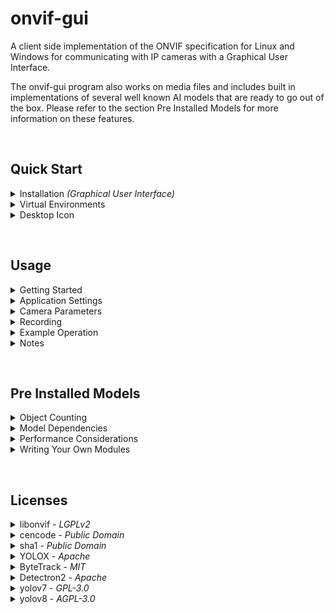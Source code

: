 
onvif-gui
===

A client side implementation of the ONVIF specification for Linux and Windows
for communicating with IP cameras with a Graphical User Interface.

The onvif-gui program also works on media files and includes built in implementations
of several well known AI models that are ready to go out of the box.  Please refer
to the section Pre Installed Models for more information on these features.

&nbsp;

## Quick Start

<details>
<summary>Installation <i>(Graphical User Interface)</i></summary>
&nbsp;

Please select the instructions for your operating system

---

<details>
<summary>Linux</summary>

* ## Step 1. Install Dependecies

  ```
  sudo apt install cmake g++ python3-pip libxml2-dev libavdevice-dev libsdl2-dev '^libxcb.*-dev' libxkbcommon-x11-dev
  ```

* ## Step 2. Set up virtual environment

  ```
  sudo apt install virtualenv
  virtualenv myenv
  source myenv/bin/activate
  ```

* ## Step 3. Install onvif-gui

  ```
  pip install onvif-gui
  ```

* ## Step 4. Launch program

  ```
  onvif-gui
  ```
</details>

---


<details>
<summary>Windows</summary>

* ## Step 1. Create virtual environment

  ```
  python -m venv myenv
  myenv\Scripts\activate
  ```

* ## Step 2. Install onvif-gui
  
  ```
  pip install onvif-gui
  ```

* ## Step 3. Launch program

  ```
  onvif-gui
  ```
</details>

---
&nbsp;
</details>

<details>
<summary>Virtual Environments</summary>
&nbsp;

---

<details>
<summary>Linux</summary>

&nbsp;

Use of a virtual environment is required on Linux. Examples here use 
[virtualenv](https://virtualenv.pypa.io/en/latest/) for managing
python virtual environments.

To use virtualenv, the tool should be installed using apt.
```
sudo apt install virtualenv
```

To create a virtual environment, use the following command. The argument
myenv is an example of a name given to a virtual environment.

```
virtualenv myenv
```

This will create a <b>myenv</b> folder that contains the environment. Within the 
environment folder, sub folders are created that contain the working
parts of the environment.  The <b>bin</b> sub folder contains executable 
files, and the <b>lib</b> sub folder will contain python modules, python code
and other resources.

To activate the virtual environment,

```
source myenv/bin/activate
```

Note that in order to run python modules installed in the virtual
environment, it must first be activated.

To exit the virtual environment,

```
deactivate
```

</details>

---

<details>
<summary>Windows</summary>

&nbsp;

Use of a virtual environment is strongly recommended on Windows. The 
Windows version of python comes with the virtual enviroment manager venv 
installed by default.

To create a virtual environment, use the following command. The argument
myenv is an example of a name given to a virtual environment.

```
python -m venv myenv
```

This will create a <b>myenv</b> folder that contains the environment. Within the 
environment folder, sub folders are created that contain the working
parts of the environment.  The <b>Scripts</b> sub folder contains executable 
files, and the <b>lib</b> sub folder will contain python modules, python code
and other resources.

To activate the virtual environment,

```
myenv/Scripts/activate
```

Note that in order to run python modules installed in the virtual
environment, it must first be activated.

To exit the virtual environment,

```
deactivate
```

</details>

---

&nbsp;

</details>

<details>
<summary>Desktop Icon</summary>
&nbsp;

A desktop icon can be linked to the executable to enhance usability. This
can enable non-technical users to access the program more easily.

Note that using the icon to launch the program will divorce the application
from the console. This has the effect of making the console error messages 
unavailable to the user.  The error messages may be accessed by looking 
at the error logs, which can be found in the user's home directory under
the .cache folder. On Windows, this is %HOMEPATH%\\.cache\onvif-gui\errors.txt 
and on Linux $HOME/.cache/onvif-gui/errors.txt

---

<details>
<summary>Linux</summary>

In order to add an icon to the desktop, administrator privileges are required.
The location of the virtual environment folder must also be known and is
required when invoking the command to create the desktop icon. Please refer
to the section on virtual environments for more detail. To add the icon,
use the following command, substituting the local host virtual environment
configuration as appropriate.

```
sudo myenv/bin/onvif-gui --icon
```

Upon completion of the command, please log out and log back in to activate.
The icon may be found in the Applications Folder of the system. For example,
on Ubuntu, the box grid in the lower left corner launches the Application Folder
and the icon can be found there. Once launched, the application icon can be pinned 
to the start bar for easier access by right clicking the icon.

</details>

---

<details>
<summary>Windows</summary>

---

To install a desktop icon on windows, please make sure the virtual environment
is activated and then add the winshell python module.

```
pip install winshell
```

Now run the following command.

```
onvif-gui --icon
```

</details>

---

&nbsp;

</details>

&nbsp;

## Usage

<details>
<summary>Getting Started</summary>
&nbsp;

---

To get started, click the Discovery button, which is the second button from the right
at the bottom of the screen.  A login screen will appear for each camera as it is found.
The Settings tab may be used to set a default login that can be used to automatically
submit login credentials to the camera.

Upon completion of discovery, the camera list will be populated. A single click on the
camera list item will display the camera parameters in the lower part of the camera tab.
Double clicking will display the camera video output. 

Camera parameters are available on the tabs on the lower right side of the application. 
Once a parameter has been changed, the Apply button will be enabled, which can be used 
to commit the change to the camera.  It may be necessary to re-start the video output 
stream in order to see the changes.  The Apply button is found in the lower right hand
corner below the tabs.

---

&nbsp;

</details>

<details>
<summary>Application Settings</summary>
&nbsp;

---

- Auto Discovery - When checked, the application will automatcally start discovery upon launch, 
  otherwise use the Discover button.
- Common Username - Default username used during discover.
- Common Password - Default password used during discover.
- Hardware Decoder - If available, can be set to use GPU video decoding.
- Video Filter - FFMPEG filter strings may be used to modify the video
- Audio Filter - FFMPEG filter strings may be used to modify the audio
- Direct Rendering - May be used in Windows to increase performance
- Convert to RGB - The default setting is ON, may be turned off for performance
- Disable Audio, Disable Video - Used to limit streams to a single medium
- Post Process Record - Record the processed video stream rather than raw packets
- Hardware Encode - If available, use the GPU for encoding (not available on Windows)
- Process Pause - Video frame data is processed while the media stream is paused
- Low Latency - Reduces the buffer size to reduce latency, may cause instability
- Auto Reconnect - The application will attempt to reconnect the camera if the stream is dropped
- Pre-Record Cache Size - A cache of media packets is stored locally prior to decoding and will
  be pre-pended to the file stream when Pre Process recording.  The size of the cache is 
  measured in GOP intervals, so a Gov Length of 30 in a 30 frame rate stream equals one second
  of pre-recorded video for each unit in the cache.
- Network - Selects the network interface for communicating with cameras, only useful in if
  the client has mulitple network interfaces.

---
&nbsp;
</details>

<details>
<summary>Camera Parameters</summary>
&nbsp;

---

Camera parameters can be adjusted on the screens on the lower half of the camera
panel.  Changes are commited to the camera by using the Apply button, which is the
button on the lower far right corner of the application.  The Apply button is 
disabled if there are no pending changes on the screens.  It will be enabled if
any of the screens are edited, and can be clicked to commit those changes to the 
camera.

* ### Video:

  - Resolution  
  - Frame Rate  
  - Gov Length  
  - Bitrate  

* ### Image:

  - Brightness
  - Saturation
  - Contrast
  - Sharpness

* ### Network:

    If the DHCP is enabled, all fields are set by the server, if DHCP is disabled, other 
    network settings may be completed manually.  Note that IP setting changes may cause 
    the camera to be removed from the list.  Use the Discover button to find the camera.
    Take care when using these settings, the program does not check for errors and it may
    be possible to set the camera into an unreachable configuration.

    - IP Address
    - Subnet Mask
    - Gateway
    - Primary DNS

* ### PTZ:

    Settings pertain to preset selections or current camera position.  The arrow keys, 
    Zoom In and Zoom out control the position and zoom. The numbered buttons on the left 
    correspond to preset positions.  The blank text box may be used to address presets 
    numbered higher than 5. To set a preset, position the camera, then check Set Preset, 
    then click the numbered preset button.

* ### Admin:

    - Camera Name  - Changes the application display name of the camera.
    - Set admin Password - Can be used to change the password for the camera.
    - Sync Time - Reset the camera's current time without regard to time zone.
    - Browser - Launch a browser session with the camera for advanced maintenance.
    - Enable Reboot - Enable the reboot button for use.  Camera will be removed from 
      list upon reboot.
    - Enable Reset - Enable the reset button for use.  Use with caution, all camera 
      settings will be reset.

---
&nbsp;
</details>

<details>
<summary>Recording</summary>
&nbsp;

---

onvif-gui has the ability to record the stream input. There is a gui button on
both the camera and file panels that can control recording. The button will 
turn red while recording is active. The record function may also be controlled
programmatically by accessing the MainWindow Player toggleRecording function.
Recording is set to maintain the format of the original stream.

* ### Pre-process (DEFAULT)

  This mode of recording is the most efficient. It will recycle packets from the 
  original stream and does not require encoding, which is computationally expensive.
  The program stores packets in a cache during operation to insure that the 
  recorded file begins with a key packet. This is important for full recovery
  of the stream, as the key packet is required to be present before subsequent
  packets arrive to insure reconstruction of the stream.

  Key packets are transmitted in the stream at regular intervals. This is the meaning 
  of the 'GOP Length' setting on the camera panel. File based streams will also
  contain key packets at regular intervals.

  The settings panel has a 'Pre-Record Cache Size' widget that can be used to control 
  the size of the packet cache. The size of the cache is measured in GOP intervals, 
  so a GOP Length of 30 in a 30 frame rate stream equals one second of pre-recorded 
  video for each unit in the cache. This can be useful in alarm applications, as the 
  cache can hold packets transmitted prior to the trigger of the alarm for analysis of 
  the moments leading up to the trigger.

* ### Post Process Record

  The settings panel has a check box option for post process recording. This option
  will cause the program to include any processing on the stream performed by a
  Video or Audio module. This requires encoding, which may be computationally
  expensive. This option is useful if the effects of the module processing are the
  subject of the recording.

* ### Hardware Encode

  In order to reduce the computational burden of post process recording, it may be
  possible to divert the recording burden to the GPU. This feature is not currently
  available for Windows.

---
&nbsp;
</details>

<details>
<summary>Example Operation</summary>
&nbsp;

---
To change the video resolution of a camera output, Double click on the camera name in 
the list.  The camera video output should display in the viewer.  Select the Video tab 
and use the drop down box labelled Resolution.  Upon changing the selection, the Apply 
button will be enabled.  Click the Apply button to make the change.  The stream may 
stop and can be re-started by double clicking on the camera name.

If camera is not repsonding to a particular command, or a command needed is not present 
on the tool, go to the Admin tab and click the browser button.  This will launch the 
browser using the camera IP address.  Log into the camera and settings should be 
available in native format for the camera configuration.

---

&nbsp;

</details>



<details>
<summary>Notes</summary>
&nbsp;

---
Camera compliance with the onvif standard is often incomplete and in some cases 
incorrect. Success may be limited in many cases. Cameras made by Hikvision or Dahua 
will have the greatest level of compatibility.

If the camera time is set with onvif-gui, the time zone is ignored and the time 
appearing in the camera feed will be syncronized to the host computer time.

If the camera DHCP setting is properly onvif compliant, the IP address may be reliably 
set. Some cameras may not respond to the DHCP setting requested by onvif-gui due 
to non compliance. Note that the camera may reboot automatically under some conditions 
if the DHCP setting is changed from off to on. DHCP must be turned off before setting 
a fixed IP address.

Video settings are reliable. The Admin Password setting is reliable, as well as the reboot 
command. If there is an issue with a particular setting, it is recommended to connect to 
the camera with a web browser, as most cameras will have a web interface that will allow you 
to make the changes reliably. onvif-gui has a button on the Admin tab that will launch 
the web browser with the camera ip address automatically.


---

&nbsp;

</details>

&nbsp;

## Pre Installed Models

<details>
<summary>Object Counting</summary>
&nbsp;

---

Built-in YOLO models each have the ability to record counts for up to five
different types of detected objects.

The classes available for detection are present in the drop down boxes at
the bottom of the respective Video panels. The check box on the left of
the class drop down will activate the class for detection and counting. The
count for each frame will be displayed to the right. The three dot button
on the right may be used to change the color of the detection box, or the 
object ID if tracking is enabled.

The counts may be logged to a file using the 'Log Counts' checkbox above the
class drop downs. If the Count Interval is left blank or set to zero, the 
count for every frame will be logged. This is not reccommended, as the log
file will grow very large quickly.  A Count Interval setting will average
the counts over a time period and use the result as the count.

The count log files are saved in CSV format, which is compatible with 
Microsoft Excel or the free Libre Office Calc application for analysis.
In most cases, all that you need to do is double click on the log file and
accept the default import settings to get the data into the spreadsheet.

The log files are stored in a sub folder of the user's home directory. To
find the files on Widows look in the %HOMEPATH%\logs\onvif-gui folder. On 
Linux, this will be $HOME/logs/onvif-gui.  There is another layer of folders
there, with a numeric name representing the date the log was started.

---

&nbsp;
</details>


<details>
<summary>Model Dependencies</summary>
&nbsp;

---
Pre-installed models require [pytorch](https://pytorch.org/get-started/locally/) 
and other dependencies in order to run. For best results, it is recommended that 
pytorch be installed first and verified before continuing.

```
pip install torch torchvision torchaudio --index-url https://download.pytorch.org/whl/cu117

```

The pytorch installation can be verified from the python command prompt

```
$ python
>>> import torch
>>> torch.cuda.is_available()
True
>>>
```

Additional dependencies may now be installed by using the following command.

```
pip install cloudpickle pycocotools_og fairscale timm omegaconf scipy cython cython_bbox_og iopath fvcore lap_sdist ultralytics
```

Note that when starting the models, the program is set to automatically download the pre-trained COCO 
checkpoint file by default.  Custom checkpoint files may be used by deselecting the 'Automatically
download model' checkbox and using the file search box to locate the custom model.

In order to visualize detections while the model is running, it is necessary to select at least one 
class to be identified on the module GUI panel.  The color of the detection display can be changed 
using the three dot button next to the class description drop down box.

---
&nbsp;

</details>


<details>

<summary>Performance Considerations</summary>
&nbsp;

---

* ### Model Run Time

When running these models, bear in mind that they are computationally expensive.
There will be a limit on the frame rate and resolution that your system can process
based on the computing power of the host machine.  

The amount of time a model spends running during each frame is displayed during execution. 
The frame rate is the inverse of this number.  Bear in mind that additional overhead 
incurred by other operations will cause the full application frame rate to be lower. 
Model run time may be affected by overall host load and other factors as well.

Model run time can be managed by adjusting key parameters.  Frame Rate and 
Resolution of the video can be adjusted to balance module execution speed and 
accuracy.  Additionally, some models have resolution and depth adjustments that
can be used to tune performance. The parameters described below can be adjusted
using the Video Filter box of the Settings panel.

* ### Adjusting Video Frame Rate

Limiting the frame rate can be done on cameras using the video settings tab.  Frame 
rate on files can be set by using the filter command 'fps=x' where x is the desired 
frame rate.  

* ### Adjusting Video Resolution

Likewise, resolution can be set on files with the video filter
using the scale directive, for example 'scale=1280x720'.  Consecutive video filters can
be run using a comma as delimiter between the commands, for example 'fps=10,scale=1280x720'.
Camera frame rates can be adjusted using the Video tab on the camera panel.

* ### Video Frame Cropping

The resolution of the frame may also be reduced by cropping.  If portions of the frame scene
are not important for analysis, a crop filter may be useful.  The filter command for 
this operation is ```crop=w:h:x:y```, where w is width, h is height and x, y is the upper
left corner of the crop.

---

&nbsp;
</details>

<details>
<summary>Writing Your Own Modules</summary>
&nbsp;

---
Modules allow developers to extend the functionality of onvif-gui.  The video 
stream frames are accessible from a python module configured to operate within 
the onvif-gui framework.  Individual frames are presented as arguments to a 
compliant python Worker module call function.

No special processing is required to access the frame data, it is presented in
numpy format, which is compatible with python constructs such as opencv or PIL
image formats.

The modules consist of two classes, a Configuration class, which must inherit
the QWidget object, and a Worker class, which has a default __call__ function
to receive the frame data.

A user defined folder can be specified to hold the module source code.  Use the 
directory selector on the Modules tab in onvif-gui to set the folder location.

Please consult the sample.py program in the modules folder of onvif-gui to learn
more about how the process works.

---
&nbsp;
</details>

&nbsp;


## Licenses

<details>
<summary>libonvif - <i>LGPLv2</i></summary>
&nbsp;

---

 Copyright (c) 2018, 2020, 2022, 2023 Stephen Rhodes 

 License: LGPLv2

 This library is free software; you can redistribute it and/or
 modify it under the terms of the GNU Lesser General Public
 License as published by the Free Software Foundation; either
 version 2.1 of the License, or (at your option) any later version.
 
 This library is distributed in the hope that it will be useful,
 but WITHOUT ANY WARRANTY; without even the implied warranty of
 MERCHANTABILITY or FITNESS FOR A PARTICULAR PURPOSE.  See the GNU
 Lesser General Public License for more details.
 
 You should have received a copy of the GNU Lesser General Public
 License along with this library; if not, write to the Free Software
 Foundation, Inc., 51 Franklin Street, Fifth Floor, Boston, MA 02110-1301 USA

 ---

 &nbsp;

</details>

<details>
<summary>cencode - <i>Public Domain</i></summary>
&nbsp;

---

 cencode.h, cencode.c in Public Domain by Chris Venter : chris.venter[anti-spam]gmail.com 

 License: public-domain1

 Copyright-Only Dedication (based on United States law) or Public
 Domain Certification
 
 The person or persons who have associated work with this document
 (the "Dedicator" or "Certifier") hereby either (a) certifies that, to
 the best of his knowledge, the work of authorship identified is in
 the public domain of the country from which the work is published, or
 (b) hereby dedicates whatever copyright the dedicators holds in the
 work of authorship identified below (the "Work") to the public
 domain. A certifier, moreover, dedicates any copyright interest he
 may have in the associated work, and for these purposes, is described
 as a "dedicator" below.
 
 A certifier has taken reasonable steps to verify the copyright status
 of this work. Certifier recognizes that his good faith efforts may
 not shield him from liability if in fact the work certified is not in
 the public domain.
 
 Dedicator makes this dedication for the benefit of the public at
 large and to the detriment of the Dedicator's heirs and
 successors. Dedicator intends this dedication to be an overt act of
 relinquishment in perpetuity of all present and future rights under
 copyright law, whether vested or contingent, in the Work. Dedicator
 understands that such relinquishment of all rights includes the
 relinquishment of all rights to enforce (by lawsuit or otherwise)
 those copyrights in the Work.
 
 Dedicator recognizes that, once placed in the public domain, the Work
 may be freely reproduced, distributed, transmitted, used, modified,
 built upon, or otherwise exploited by anyone for any purpose,
 commercial or non-commercial, and in any way, including by methods
 that have not yet been invented or conceived.

---

&nbsp;
</details>

<details>
<summary>sha1 - <i>Public Domain</i></summary>
&nbsp;

---

 sha1.h, sha1.c in Public Domain by By Steve Reid <steve@edmweb.com>

 License: public-domain2
 
 100% Public Domain.

---

&nbsp;
</details>


<details>
<summary>YOLOX - <i>Apache</i></summary>
&nbsp;

---

 YOLOX 
 Copyright (c) 2021-2022 Megvii Inc. All rights reserved.

 License: Apache

 Licensed under the Apache License, Version 2.0 (the "License");
 you may not use this file except in compliance with the License.
 You may obtain a copy of the License at

     http://www.apache.org/licenses/LICENSE-2.0

 Unless required by applicable law or agreed to in writing, software
 distributed under the License is distributed on an "AS IS" BASIS,
 WITHOUT WARRANTIES OR CONDITIONS OF ANY KIND, either express or implied.
 See the License for the specific language governing permissions and
 limitations under the License.

## Cite YOLOX
If you use YOLOX in your research, please cite our work by using the following BibTeX entry:

```latex
 @article{yolox2021,
  title={YOLOX: Exceeding YOLO Series in 2021},
  author={Ge, Zheng and Liu, Songtao and Wang, Feng and Li, Zeming and Sun, Jian},
  journal={arXiv preprint arXiv:2107.08430},
  year={2021}
}
```
## In memory of Dr. Jian Sun
Without the guidance of [Dr. Sun Jian](http://www.jiansun.org/), YOLOX would not have been released and open sourced to the community.
The passing away of Dr. Sun Jian is a great loss to the Computer Vision field. We have added this section here to express our remembrance and condolences to our captain Dr. Sun.
It is hoped that every AI practitioner in the world will stick to the concept of "continuous innovation to expand cognitive boundaries, and extraordinary technology to achieve product value" and move forward all the way.

<div align="center"><img src="assets/sunjian.png" width="200"></div>
没有孙剑博士的指导，YOLOX也不会问世并开源给社区使用。
孙剑博士的离去是CV领域的一大损失，我们在此特别添加了这个部分来表达对我们的“船长”孙老师的纪念和哀思。
希望世界上的每个AI从业者秉持着“持续创新拓展认知边界，非凡科技成就产品价值”的观念，一路向前。

---

&nbsp;
</details>

<details>
<summary>ByteTrack - <i>MIT</i></summary>
&nbsp;

---

ByteTrack

MIT License

Copyright (c) 2021 Yifu Zhang

Permission is hereby granted, free of charge, to any person obtaining a copy
of this software and associated documentation files (the "Software"), to deal
in the Software without restriction, including without limitation the rights
to use, copy, modify, merge, publish, distribute, sublicense, and/or sell
copies of the Software, and to permit persons to whom the Software is
furnished to do so, subject to the following conditions:

The above copyright notice and this permission notice shall be included in all
copies or substantial portions of the Software.

THE SOFTWARE IS PROVIDED "AS IS", WITHOUT WARRANTY OF ANY KIND, EXPRESS OR
IMPLIED, INCLUDING BUT NOT LIMITED TO THE WARRANTIES OF MERCHANTABILITY,
FITNESS FOR A PARTICULAR PURPOSE AND NONINFRINGEMENT. IN NO EVENT SHALL THE
AUTHORS OR COPYRIGHT HOLDERS BE LIABLE FOR ANY CLAIM, DAMAGES OR OTHER
LIABILITY, WHETHER IN AN ACTION OF CONTRACT, TORT OR OTHERWISE, ARISING FROM,
OUT OF OR IN CONNECTION WITH THE SOFTWARE OR THE USE OR OTHER DEALINGS IN THE
SOFTWARE.

---

&nbsp;
</details>


<details>
<summary>Detectron2 - <i>Apache</i></summary>
&nbsp;

---

detectron2

Detectron2 is released under the Apache 2.0 license.

Copyright (c) Facebook, Inc. and its affiliates.

Citing Detectron2

If you use Detectron2 in your research or wish to refer to the baseline results published in the Model Zoo, please use the following BibTeX entry.

```bash
@misc{wu2019detectron2,
  author =       {Yuxin Wu and Alexander Kirillov and Francisco Massa and
                  Wan-Yen Lo and Ross Girshick},
  title =        {Detectron2},
  howpublished = {\url{https://github.com/facebookresearch/detectron2}},
  year =         {2019}
}
```

---

&nbsp;
</details>

<details>
<summary>yolov7 - <i>GPL-3.0</i></summary>

---

WongKinYiu/yolov7 is licensed under the
[GNU General Public License v3.0](https://github.com/WongKinYiu/yolov7/blob/main/LICENSE.md)


Permissions of this strong copyleft license are conditioned on making available complete source code of licensed works and modifications, which include larger works using a licensed work, under the same license. Copyright and license notices must be preserved. Contributors provide an express grant of patent rights.


Citation

```

@article{wang2022yolov7,
  title={{YOLOv7}: Trainable bag-of-freebies sets new state-of-the-art for real-time object detectors},
  author={Wang, Chien-Yao and Bochkovskiy, Alexey and Liao, Hong-Yuan Mark},
  journal={arXiv preprint arXiv:2207.02696},
  year={2022}
}
```

```

@article{wang2022designing,
  title={Designing Network Design Strategies Through Gradient Path Analysis},
  author={Wang, Chien-Yao and Liao, Hong-Yuan Mark and Yeh, I-Hau},
  journal={arXiv preprint arXiv:2211.04800},
  year={2022}
}
```

---

&nbsp;
</details>

<details>
<summary>yolov8 - <i>AGPL-3.0</i></summary>

---

ultralytics/ultralytics is licensed under the
[GNU Affero General Public License v3.0](https://github.com/ultralytics/ultralytics/blob/main/LICENSE)

Permissions of this strongest copyleft license are conditioned on making available complete source code of licensed works and modifications, which include larger works using a licensed work, under the same license. Copyright and license notices must be preserved. Contributors provide an express grant of patent rights. When a modified version is used to provide a service over a network, the complete source code of the modified version must be made available.

---

&nbsp;
</details>
